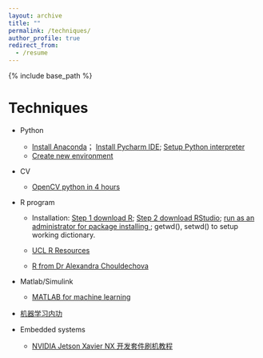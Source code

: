 ```yaml
---
layout: archive
title: ""
permalink: /techniques/
author_profile: true
redirect_from:
  - /resume
---
```


{% include base_path %}


Techniques
====

* Python
  * [Install Anaconda](https://www.youtube.com/watch?v=5mDYijMfSzs)； [Install Pycharm IDE](https://www.youtube.com/watch?v=SZUNUB6nz3g); [Setup Python interpreter](https://www.youtube.com/watch?v=e53lRPmWrMI)
  * [Create new environment](https://stackoverflow.com/questions/58568175/upgrade-to-python-3-8-using-conda)


* CV
    * [OpenCV python in 4 hours](https://www.youtube.com/watch?v=oXlwWbU8l2o)

* R program

    * Installation: [Step 1 download R](https://cran.r-project.org/bin/windows/base/); [Step 2 download RStudio](https://www.rstudio.com/products/rstudio/download/#download); [run as an administrator for package installing ](https://community.rstudio.com/t/unable-to-install-packages-create-library/43031/4); getwd(), setwd() to setup working dictionary.

    * [UCL R Resources](ucl.ac.uk/~uctqiax/PUBLG100/2015/resources.html)

    * [R from Dr Alexandra Chouldechova](https://www.andrew.cmu.edu/user/achoulde/)

* Matlab/Simulink
    * [MATLAB for machine learning](https://uk.mathworks.com/solutions/machine-learning.html)

* [机器学习内功](http://www.wdong.org/ji-qi-xue-xi-nei-gong-zong-gang.html)

* Embedded systems
    * [NVIDIA Jetson Xavier NX 开发套件刷机教程](https://blog.csdn.net/zbb297918657/article/details/106390209)


<!---

Publications
======
  <ul>{% for post in site.publications %}
    {% include archive-single-cv.html %}
  {% endfor %}</ul>
  
-->  
